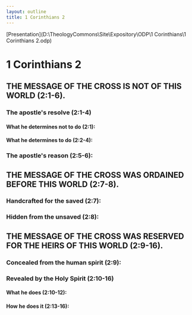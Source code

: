 ```yaml
---
layout: outline
title: 1 Corinthians 2
---
```

[Presentation](D:\TheologyCommons\Site\Expository\ODP\1 Corinthians\1 Corinthians 2.odp)
# 1 Corinthians 2 
## THE MESSAGE OF THE CROSS IS NOT OF THIS WORLD (2:1-6). 
###  The apostle\'s resolve (2:1-4) 
####  What he determines not to do (2:1): 
####  What he determines to do (2:2-4): 
###  The apostle\'s reason (2:5-6): 
## THE MESSAGE OF THE CROSS WAS ORDAINED BEFORE THIS WORLD (2:7-8). 
###  Handcrafted for the saved (2:7): 
###  Hidden from the unsaved (2:8): 
## THE MESSAGE OF THE CROSS WAS RESERVED FOR THE HEIRS OF THIS WORLD (2:9-16). 
###  Concealed from the human spirit (2:9): 
###  Revealed by the Holy Spirit (2:10-16) 
####  What he does (2:10-12): 
####  How he does it (2:13-16): 
